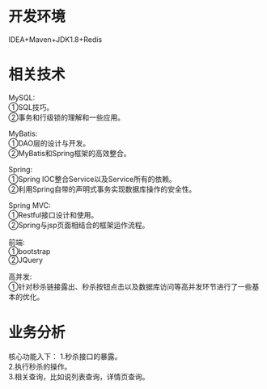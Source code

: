 # 开发环境
IDEA+Maven+JDK1.8+Redis

# 相关技术
MySQL:  
①SQL技巧。  
②事务和行级锁的理解和一些应用。  

MyBatis:  
①DAO层的设计与开发。  
②MyBatis和Spring框架的高效整合。  

Spring:  
①Spring IOC整合Service以及Service所有的依赖。  
②利用Spring自带的声明式事务实现数据库操作的安全性。  

Spring MVC:  
①Restful接口设计和使用。  
②Spring与jsp页面相结合的框架运作流程。  

前端:  
①bootstrap  
②JQuery  

高并发:  
①针对秒杀链接露出、秒杀按钮点击以及数据库访问等高并发环节进行了一些基本的优化。  

# 业务分析
核心功能入下：
1.秒杀接口的暴露。  
2.执行秒杀的操作。  
3.相关查询，比如说列表查询，详情页查询。

